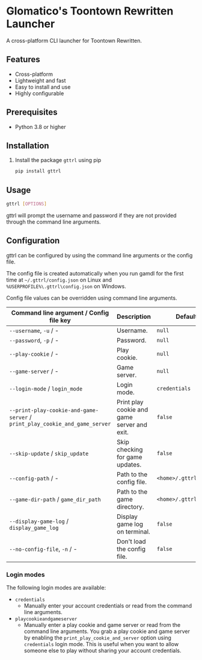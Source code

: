 # Glomatico's Toontown Rewritten Launcher
A cross-platform CLI launcher for Toontown Rewritten.
  
## Features
* Cross-platform
* Lightweight and fast
* Easy to install and use
* Highly configurable
  
## Prerequisites
* Python 3.8 or higher
  
## Installation
1. Install the package `gttrl` using pip
    ```bash
    pip install gttrl
    ```

## Usage
```bash
gttrl [OPTIONS]
```
gttrl will prompt the username and password if they are not provided through the command line arguments.

## Configuration
gttrl can be configured by using the command line arguments or the config file.

The config file is created automatically when you run gamdl for the first time at `~/.gttrl/config.json` on Linux and `%USERPROFILE%\.gttrl\config.json` on Windows.

Config file values can be overridden using command line arguments.

| Command line argument / Config file key                                     | Description                                 | Default value               |
| --------------------------------------------------------------------------- | ------------------------------------------- | --------------------------- |
| `--username`, `-u` / -                                                      | Username.                                   | `null`                      |
| `--password`, `-p` / -                                                      | Password.                                   | `null`                      |
| `--play-cookie` / -                                                         | Play cookie.                                | `null`                      |
| `--game-server` / -                                                         | Game server.                                | `null`                      |
| `--login-mode` / `login_mode`                                               | Login mode.                                 | `credentials`               |
| `--print-play-cookie-and-game-server` / `print_play_cookie_and_game_server` | Print play cookie and game server and exit. | `false`                     |
| `--skip-update` / `skip_update`                                             | Skip checking for game updates.             | `false`                     |
| `--config-path` / -                                                         | Path to the config file.                    | `<home>/.gttrl/config.json` |
| `--game-dir-path` / `game_dir_path`                                         | Path to the game directory.                 | `<home>/.gttrl/game`        |
| `--display-game-log` / `display_game_log`                                   | Display game log on terminal.               | `false`                     |
| `--no-config-file`, `-n` / -                                                | Don't load the config file.                 | `false`                     |

### Login modes
The following login modes are available:
* `credentials`
  * Manually enter your account credentials or read from the command line arguments.
* `playcookieandgameserver`
  * Manually enter a play cookie and game server or read from the command line arguments. You grab a play cookie and game server by enabling the `print_play_cookie_and_server` option using `credentials` login mode. This is useful when you want to allow someone else to play without sharing your account credentials.
